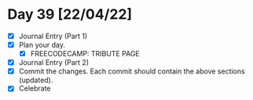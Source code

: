 # Day 39 [22/04/22]

- [x] Journal Entry (Part 1)
- [x] Plan your day.
  - [x] FREECODECAMP: TRIBUTE PAGE
- [x] Journal Entry (Part 2)
- [x] Commit the changes. Each commit should contain the above sections (updated).
- [x] Celebrate
<!-- [x] to tick -->
